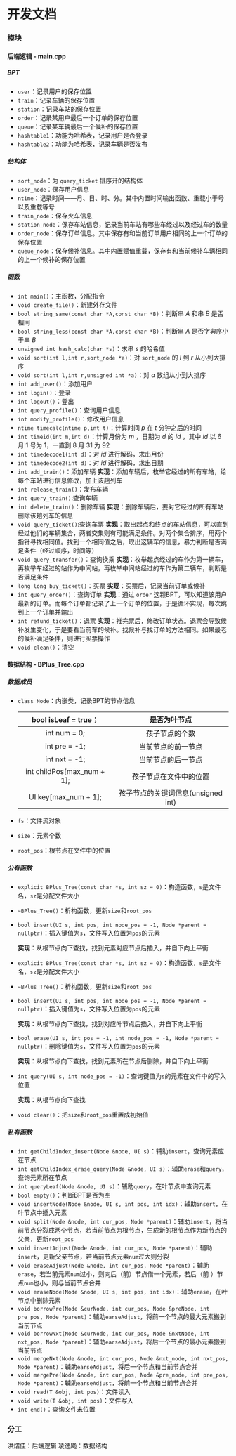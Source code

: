 # 开发文档

### 模块

#### 后端逻辑 - main.cpp

##### BPT

+ `user`：记录用户的保存位置
+ `train`：记录车辆的保存位置
+ `station`：记录车站的保存位置
+ `order`：记录某用户最后一个订单的保存位置
+ `queue`：记录某车辆最后一个候补的保存位置
+ `hashtable1`：功能为哈希表，记录用户是否登录
+ `hashtable2`：功能为哈希表，记录车辆是否发布

##### 结构体

+ `sort_node`：为 `query_ticket` 排序开的结构体
+ `user_node`：保存用户信息
+ `ntime`：记录时间——月、日、时、分。其中内置时间输出函数、重载小于号以及重载等号
+ `train_node`：保存火车信息
+ `station_node`：保存车站信息，记录当前车站有哪些车经过以及经过车的数量
+ `order_node`：保存订单信息。其中保存有和当前订单用户相同的上一个订单的保存位置
+ `queue_node`：保存候补信息。其中内置赋值重载，保存有和当前候补车辆相同的上一个候补的保存位置

##### 函数

+ `int main()`：主函数，分配指令
+ `void create_file()`：新建外存文件
+ `bool string_same(const char *A,const char *B)`：判断串 $A$ 和串 $B$ 是否相同
+ `bool string_less(const char *A,const char *B)`：判断串 $A$ 是否字典序小于串 $B$
+ `unsigned int hash_calc(char *s)`：求串 $s$ 的哈希值
+ `void sort(int l,int r,sort_node *a)`：对 `sort_node` 的 $l$ 到 $r$ 从小到大排序
+ `void sort(int l,int r,unsigned int *a)`：对 $a$ 数组从小到大排序
+ `int add_user()`：添加用户
+ `int login()`：登录
+ `int logout()`：登出
+ `int query_profile()`：查询用户信息
+ `int modify_profile()`：修改用户信息
+ `ntime timecalc(ntime p,int t)`：计算时间 $p$ 在 $t$ 分钟之后的时间
+ `int timeid(int m,int d)`：计算月份为 $m$ ，日期为 $d$ 的 $id$ ，其中 $id$ 以 $6$ 月 $1$ 号为 $1$，一直到 $8$ 月 $31$ 为 $92$
+ `int timedecode1(int d)`：对 $id$ 进行解码，求出月份
+ `int timedecode2(int d)`：对 $id$ 进行解码，求出日期
+ `int add_train()`：添加车辆
**实现**：添加车辆后，枚举它经过的所有车站，给每个车站进行信息修改，加上该趟列车
+ `int release_train()`：发布车辆
+ `int query_train()`:查询车辆
+ `int delete_train()`：删除车辆
**实现**：删除车辆后，要对它经过的所有车站删除该趟列车的信息
+ `void query_ticket()`:查询车票
**实现**：取出起点和终点的车站信息，可以直到经过他们的车辆集合，两者交集则有可能满足条件。对两个集合排序，用两个指针寻找相同值。找到一个相同值之后，取出这辆车的信息，暴力判断是否满足条件（经过顺序，时间等）
+ `void query_transfer()`：查询换乘
**实现**：枚举起点经过的车作为第一辆车，再枚举车经过的站作为中间站，再枚举中间站经过的车作为第二辆车，判断是否满足条件
+ `long long buy_ticket()`：买票
**实现**：买票后，记录当前订单或候补
+ `int query_order()`：查询订单
**实现**：通过 `order` 这颗BPT，可以知道该用户最新的订单。而每个订单都记录了上一个订单的位置，于是循环实现，每次跳到上一个订单并输出
+ `int refund_ticket()`：退票
**实现**：推完票后，修改订单状态。退票会导致候补发生变化，于是要看当前车的候补。找候补与找订单的方法相同。如果最老的候补满足条件，则进行买票操作
+ `void clean()`：清空

#### 数据结构 - BPlus_Tree.cpp

##### 数据成员

+ `class Node`：内嵌类，记录BPT的节点信息

  |    bool isLeaf = true；    |            是否为叶节点            |
  | :------------------------: | :--------------------------------: |
  |        int num = 0;        |           孩子节点的个数           |
  |       int pre = -1;        |         当前节点的前一节点         |
  |       int nxt = -1;        |         当前节点的后一节点         |
  | int childPos[max_num + 1]; |       孩子节点在文件中的位置       |
  |    UI key[max_num + 1];    | 孩子节点的关键词信息(unsigned int) |


+ `fs`：文件流对象
+ `size`：元素个数
+ `root_pos`：根节点在文件中的位置

##### 公有函数

+ `explicit BPlus_Tree(const char *s, int sz = 0)`：构造函数，`s`是文件名，`sz`是分配文件大小

+ `~BPlus_Tree()`：析构函数，更新`size`和`root_pos`

+ `bool insert(UI s, int pos, int node_pos = -1, Node *parent = nullptr)`：插入键值为`s`，文件写入位置为`pos`的元素

  **实现**：从根节点向下查找，找到元素对应节点后插入，并自下向上平衡

+ `explicit BPlus_Tree(const char *s, int sz = 0)`：构造函数，`s`是文件名，`sz`是分配文件大小

+ `~BPlus_Tree()`：析构函数，更新`size`和`root_pos`

+ `bool insert(UI s, int pos, int node_pos = -1, Node *parent = nullptr)`：插入键值为`s`，文件写入位置为`pos`的元素

  **实现**：从根节点向下查找，找到对应叶节点后插入，并自下向上平衡

+ `bool erase(UI s, int pos = -1, int node_pos = -1, Node *parent = nullptr)`：删除键值为`s`，文件写入位置为`pos`的元素

  **实现**：从根节点向下查找，找到元素所在节点后删除，并自下向上平衡

+ `int query(UI s, int node_pos = -1)`：查询键值为`s`的元素在文件中的写入位置

  **实现**：从根节点向下查找

+ `void clear()`：把`size`和`root_pos`重置成初始值

##### 私有函数

+ `int getChildIndex_insert(Node &node, UI s)`：辅助`insert`，查询元素应在节点
+ `int getChildIndex_erase_query(Node &node, UI s)`：辅助`erase`和`query`，查询元素所在节点
+ `int queryLeaf(Node &node, UI s)`：辅助`query`，在叶节点中查询元素
+ `bool empty()`：判断BPT是否为空
+ `void insertNode(Node &node, UI s, int pos, int idx)`：辅助`insert`，在叶节点中插入元素
+ `void split(Node &node, int cur_pos, Node *parent)`：辅助`insert`，将当前节点分裂成两个节点，若当前节点为根节点，生成新的根节点作为新节点的父亲，更新`root_pos`
+ `void insertAdjust(Node &node, int cur_pos, Node *parent)`：辅助`insert`，更新父亲节点，若当前节点元素`num`过大则分裂
+ `void eraseAdjust(Node &node, int cur_pos, Node *parent)`：辅助`erase`，若当前元素`num`过小，则向后（前）节点借一个元素，若后（前 ）节点`num`也小，则与当前节点合并
+ `void eraseNode(Node &node, UI s, int pos, int idx)`：辅助`erase`，在叶节点中删除元素
+ `void borrowPre(Node &curNode, int cur_pos, Node &preNode, int pre_pos, Node *parent)`：辅助`earseAdjust`，将前一个节点的最大元素搬到当前节点
+ `void borrowNxt(Node &curNode, int cur_pos, Node &nxtNode, int nxt_pos, Node *parent)`：辅助`earseAdjust`，将后一个节点的最小元素搬到当前节点
+ `void mergeNxt(Node &node, int cur_pos, Node &nxt_node, int nxt_pos, Node *parent)`：辅助`earseAdjust`，将后一个节点和当前节点合并
+ `void mergePre(Node &node, int cur_pos, Node &pre_node, int pre_pos, Node *parent)`：辅助`earseAdjust`，将前一个节点和当前节点合并
+ `void read(T &obj, int pos)`：文件读入
+ `void write(T &obj, int pos)`：文件写入
+ `int end()`：查询文件末位置

### 分工

洪熠佳：后端逻辑
凌逸飏：数据结构

